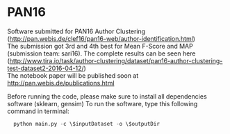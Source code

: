 # PAN16
Software submitted for PAN16 Author Clustering (http://pan.webis.de/clef16/pan16-web/author-identification.html)<br />
The submission got 3rd and 4th best for Mean F-Score and MAP (submission team: sari16). The complete results can be seen here (http://www.tira.io/task/author-clustering/dataset/pan16-author-clustering-test-dataset2-2016-04-12/) <br />
The notebook paper will be published soon at http://pan.webis.de/publications.html

Before running the code, please make sure to install all dependencies software (sklearn, gensim)
To run the software, type this following command in terminal:
```python
  python main.py -c \$inputDataset -o \$outputDir
```

